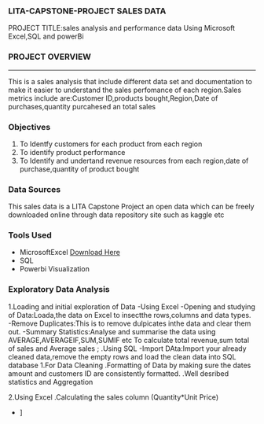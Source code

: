### LITA-CAPSTONE-PROJECT SALES DATA

PROJECT TITLE:sales analysis and performance data Using Microsoft Excel,SQL and powerBi 

### PROJECT OVERVIEW
---
This is a sales analysis that include different data set and documentation to make it easier to understand the sales perfomance of each region.Sales metrics include are:Customer ID,products bought,Region,Date of purchases,quantity purcahesed  an total sales 

### Objectives
1. To Identfy customers for each product from each region
2. To identify product performance
3. To Identify and undertand revenue resources from each region,date of purchase,quantity of product bought

### Data Sources  
This sales data is a LITA Capstone Project an open data which can be freely downloaded online through data repository site such as kaggle etc

### Tools Used
- MicrosoftExcel [Download Here](https://microsoft.com)
- SQL
- Powerbi Visualization
### Exploratory Data Analysis
  1.Loading and initial exploration of Data
-Using Excel
-Opening and studying of Data:Loada,the data on Excel to insectthe rows,columns and data types.
-Remove Duplicates:This is to remove dulpicates inthe data and clear them out.
-Summary Statistics:Analyse and summarise the data using AVERAGE,AVERAGEIF,SUM,SUMIF etc To calculate total revenue,sum total of sales and Average sales ;
.Using SQL
-Import DAta:Import your already cleaned data,remove the empty rows and load the clean data into SQL database
  1.For Data Cleaning
  .Formatting of Data by making sure the dates amount and customers ID are consistently formatted.
  .Well desribed statistics and Aggregation

  2.Using Excel
  .Calculating the sales column (Quantity*Unit Price)

  
- ]
